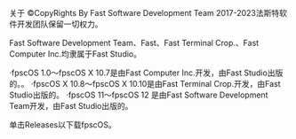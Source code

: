关于
©CopyRights By Fast Software Development Team 2017-2023法斯特软件开发团队保留一切权力。

Fast Software Development Team、Fast、Fast Terminal Crop.、Fast Computer Inc.均隶属于Fast Studio。

·fpscOS 1.0～fpscOS X 10.7是由Fast Computer Inc.开发，由Fast Studio出版的。。
·fpscOS X 10.8～fpscOS X 10.10是由Fast Terminal Crop.开发，由Fast Studio出版的。
·fpscOS 11～fpscOS 12 是由Fast Software Development Team开发，由Fast Studio出版的。


单击Releases以下载fpscOS。
